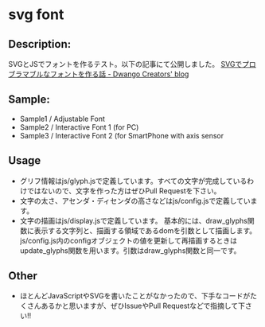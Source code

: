 svg font
====

## Description:
SVGとJSでフォントを作るテスト。以下の記事にて公開しました。
[SVGでプロブラマブルなフォントを作る話 - Dwango Creators' blog](http://creator.dwango.co.jp/8741.html)

## Sample:
- Sample1 / Adjustable Font
- Sample2 / Interactive Font 1 (for PC)
- Sample3 / Interactive Font 2 (for SmartPhone with axis sensor

## Usage
- グリフ情報はjs/glyph.jsで定義しています。すべての文字が完成しているわけではないので、文字を作った方はぜひPull Requestを下さい。
- 文字の太さ、アセンダ・ディセンダの高さなどはjs/config.jsで定義しています。
- 文字の描画はjs/display.jsで定義しています。
基本的には、draw_glyphs関数に表示する文字列と、描画する領域であるdomを引数として描画します。
js/config.js内のconfigオブジェクトの値を更新して再描画するときはupdate_glyphs関数を用います。引数はdraw_glyphs関数と同一です。

## Other
- ほとんどJavaScriptやSVGを書いたことがなかったので、下手なコードがたくさんあるかと思いますが、ぜひIssueやPull Requestなどで指摘して下さい!!
